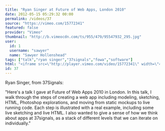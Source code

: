 ```yaml
---
title: "Ryan Singer at Future of Web Apps, London 2010"
date: 2012-05-15 05:29:32 00:00
permalink: /videos/37
source: "https://vimeo.com/15772341"
featured: false
provider: "Vimeo"
thumbnail: "http://b.vimeocdn.com/ts/955/479/95547932_295.jpg"
user:
  id: 1
  username: "sawyer"
  name: "Sawyer Hollenshead"
tags: ["talk","ryan singer","37signals","fowa","software"]
html: "<iframe src=\"http://player.vimeo.com/video/15772341\" width=\"472\" height=\"264\" frameborder=\"0\" webkitAllowFullScreen mozallowfullscreen allowFullScreen></iframe>"
id: 37
---
```


Ryan Singer, from 37Signals:

"Here's a talk I gave at Future of Web Apps 2010 in London. In this talk, I walk through the steps of creating a web app including modeling, sketching, HTML, Photoshop explorations, and moving from static mockups to live running code. Each step is illustrated with a real example, including some live sketching and live HTML. I also wanted to give a sense of how we think about apps at 37signals, as a stack of different levels that we can iterate on individually."